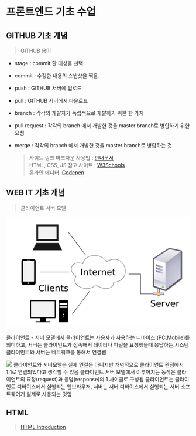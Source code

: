 # 프론트엔드 기초 수업 

## GITHUB 기초 개념 

  > GITHUB 용어 
- stage : commit 할 대상을 선택.
- commit : 수정한 내용의 스냅샷을 찍음.
- push : GITHUB 서버에 업로드
- pull : GITHUB 서버에서 다운로드 
- branch : 각각의 개발자가 독립적으로 개발하기 위한 한 가지 
- pull request : 각각의 branch 에서 개발한 것을 master branch로 병합하기 위한 요청   
- merge : 각각의 branch 에서 개발한 것을 master branch로 병합하는 것 


  > 사이트 링크
 마크다운 사용법 : [안내문서](https://github.com/baejihyeon/green_weekend_03/edit/main/README.md)<br/> 
 HTML, CSS, JS 참고 사이트 : [W3Schools](https://www.w3schools.com/css/default.asp)<br/>
 온라인 에디터 :[Codepen](https://codepen.io/trending)
 
 
 ## WEB IT 기초 개념 
 
 > 클라이언트 서버 모델 
 <img src = "https://github.com/baejihyeon/green_weekend_03/blob/main/dd.png" width = "648"/>
 
 클라이언트 - 서버 모델에서 클라이언트는 사용자가 사용하는 디바이스 (PC,Mobile)를 의미하고, 서버는 클라이언트가 접속해서 데이터나 파일을 요청했을때 응답하는 시스템 
클라이언트와 서버는 네트워크를 통해서 연결됌 

 <img src = "https://encrypted-tbn0.gstatic.com/images?q=tbn:ANd9GcTDI2xXw64XnKf7xamh-8-Lr6cZ3Dfo784JTA&usqp=CAU" width = "648"/>
 클라이언트와 서버모델은 실제 연결은 아니지만 개념적으로 클라이언트 관점에서 1:1로 연결되었다고 생각할 수 있음 
 클라이언트 서버 모델에서 이루어지는 동작은 클라이언트의 요청(request)과 응답(response)의 1 사이클로 구성됨 
 클라이언트는 클라이언트 디바이스에서 실행되는 웹브라우저, 서버는 서버 디바이스에서 실행되는 서버 소프트웨어거 실제로 사용되는 것임

## HTML 
> [HTML Introduction](https://www.w3schools.com/html/html_intro.asp)
